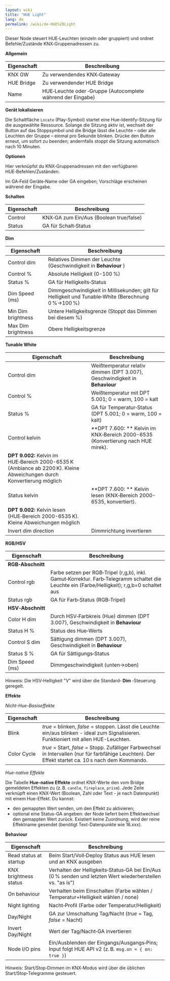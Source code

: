 ```yaml
---
layout: wiki
title: "HUE Light"
lang: de
permalink: /wiki/de-HUE%20Light
---
```

Dieser Node steuert HUE‑Leuchten (einzeln oder gruppiert) und ordnet Befehle/Zustände KNX‑Gruppenadressen zu.

**Allgemein**

| Eigenschaft | Beschreibung |
|--|--|
| KNX GW | Zu verwendendes KNX‑Gateway |
| HUE Bridge | Zu verwendender HUE Bridge |
| Name | HUE‑Leuchte oder ‑Gruppe (Autocomplete während der Eingabe) |

**Gerät lokalisieren**

Die Schaltfläche `Locate` (Play-Symbol) startet eine Hue-Identify-Sitzung für die ausgewählte Ressource. Solange die Sitzung aktiv ist, wechselt der Button auf das Stoppsymbol und die Bridge lässt die Leuchte – oder alle Leuchten der Gruppe – einmal pro Sekunde blinken. Drücke den Button erneut, um sofort zu beenden; andernfalls stoppt die Sitzung automatisch nach 10 Minuten.

**Optionen**

Hier verknüpfst du KNX‑Gruppenadressen mit den verfügbaren HUE‑Befehlen/Zuständen.

Im GA‑Feld Geräte‑Name oder GA eingeben; Vorschläge erscheinen während der Eingabe.

**Schalten**

| Eigenschaft | Beschreibung |
|--|--|
| Control | KNX‑GA zum Ein/Aus (Boolean true/false) |
| Status | GA für Schalt‑Status |

**Dim**

| Eigenschaft | Beschreibung |
|--|--|
| Control dim | Relatives Dimmen der Leuchte (Geschwindigkeit in **Behaviour** ) |
| Control % | Absolute Helligkeit (0-100 %) |
| Status % | GA für Helligkeits‑Status |
| Dim Speed (ms) | Dimmgeschwindigkeit in Millisekunden; gilt für Helligkeit und Tunable‑White (Berechnung 0 %→100 %) |
| Min Dim brightness | Untere Helligkeitsgrenze (Stoppt das Dimmen bei diesem %) |
| Max Dim brightness | Obere Helligkeitsgrenze |

**Tunable White**

| Eigenschaft | Beschreibung |
|--|--|
| Control dim | Weißtemperatur relativ dimmen (DPT 3.007), Geschwindigkeit in **Behaviour** |
| Control % | Weißtemperatur mit DPT 5.001; 0 = warm, 100 = kalt |
| Status % | GA für Temperatur‑Status (DPT 5.001; 0 = warm, 100 = kalt) |
| Control kelvin | **DPT 7.600: ** Kelvin im KNX‑Bereich 2000-6535 (Konvertierung nach HUE mirek).
**DPT 9.002:** Kelvin im HUE‑Bereich 2000-6535 K (Ambiance ab 2200 K). Kleine Abweichungen durch Konvertierung möglich |
| Status kelvin | **DPT 7.600: ** Kelvin lesen (KNX‑Bereich 2000-6535, konvertiert).
**DPT 9.002:** Kelvin lesen (HUE‑Bereich 2000-6535 K). Kleine Abweichungen möglich |
| Invert dim direction | Dimmrichtung invertieren |

**RGB/HSV**

| Eigenschaft | Beschreibung |
|--|--|
| **RGB‑Abschnitt** ||
| Control rgb | Farbe setzen per RGB‑Tripel (r,g,b), inkl. Gamut‑Korrektur. Farb‑Telegramm schaltet die Leuchte ein (Farbe/Helligkeit); r,g,b=0 schaltet aus |
| Status rgb | GA für Farb‑Status (RGB‑Tripel) |
| **HSV‑Abschnitt** ||
| Color H dim | Durch HSV‑Farbkreis (Hue) dimmen (DPT 3.007), Geschwindigkeit in **Behaviour** |
| Status H % | Status des Hue‑Werts |
| Control S dim | Sättigung dimmen (DPT 3.007), Geschwindigkeit in **Behaviour** |
| Status S % | GA für Sättigungs‑Status |
| Dim Speed (ms) | Dimmgeschwindigkeit (unten→oben) |

Hinweis: Die HSV‑Helligkeit "V" wird über die Standard‑ **Dim** ‑Steuerung geregelt.

**Effekte**

_Nicht-Hue-Basiseffekte_

| Eigenschaft | Beschreibung |
|--|--|
| Blink | _true_ = blinken, _false_ = stoppen. Lässt die Leuchte ein/aus blinken - ideal zum Signalisieren. Funktioniert mit allen HUE-Leuchten. |
| Color Cycle | _true_ = Start, _false_ = Stopp. Zufälliger Farbwechsel in Intervallen (nur für farbfähige Leuchten). Der Effekt startet ca. 10 s nach dem Kommando. |

_Hue-native Effekte_

Die Tabelle **Hue-native Effekte** ordnet KNX-Werte den vom Bridge gemeldeten Effekten zu (z. B. `candle`, `fireplace`, `prism`). Jede Zeile verknüpft einen KNX-Wert (Boolean, Zahl oder Text - je nach Datenpunkt) mit einem Hue-Effekt. Du kannst:

- den gemappten Wert senden, um den Effekt zu aktivieren;
- optional eine Status-GA angeben: der Node liefert beim Effektwechsel den gemappten Wert zurück. Existiert keine Zuordnung, wird der reine Effektname gesendet (benötigt Text-Datenpunkte wie 16.xxx).

**Behaviour**

| Eigenschaft | Beschreibung |
|--|--|
| Read status at startup | Beim Start/Voll‑Deploy Status aus HUE lesen und an KNX ausgeben |
| KNX brightness status | Verhalten der Helligkeits‑Status‑GA bei Ein/Aus (0 % senden und letzten Wert wiederherstellen vs. "as is") |
| On behaviour | Verhalten beim Einschalten (Farbe wählen / Temperatur+Helligkeit wählen / none) |
| Night lighting | Nacht‑Profil (Farbe oder Temperatur/Helligkeit) |
| Day/Night | GA zur Umschaltung Tag/Nacht (_true_ = Tag, _false_ = Nacht) |
| Invert Day/Night | Wert der Tag/Nacht‑GA invertieren |
| Node I/O pins | Ein/Ausblenden der Eingangs/Ausgangs‑Pins; Input folgt HUE API v2 (z. B. <code>msg.on = { on: true }</code>) |

Hinweis: Start/Stop‑Dimmen im KNX‑Modus wird über die üblichen Start/Stop‑Telegramme gesteuert.
